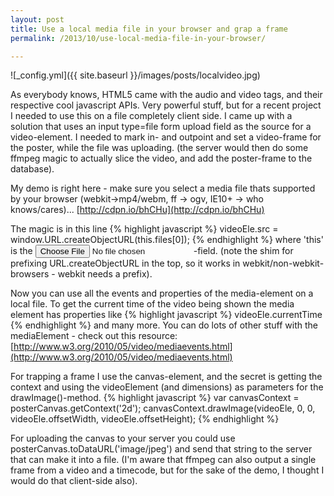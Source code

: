```yaml
---
layout: post
title: Use a local media file in your browser and grap a frame
permalink: /2013/10/use-local-media-file-in-your-browser/

---
```


![_config.yml]({{ site.baseurl }}/images/posts/localvideo.jpg)

As everybody knows, HTML5 came with the audio and video tags, and their respective cool javascript APIs.
Very powerful stuff, but for a recent project I needed to use this on a file completely client side. I came up with a solution that uses an input type=file form upload field as the source for a video-element.
I needed to mark in- and outpoint and set a video-frame for the poster, while the file was uploading. (the server would then do some ffmpeg magic to actually slice the video, and add the poster-frame to the database).

My demo is right here - make sure you select a media file thats supported by your browser (webkit->mp4/webm, ff -> ogv, IE10+ -> who knows/cares)...
[http://cdpn.io/bhCHu](http://cdpn.io/bhCHu)

The magic is in this line
{% highlight javascript %}
  videoEle.src = window.URL.createObjectURL(this.files[0]);
{% endhighlight %}
where 'this' is the <input type="file">-field. (note the shim for prefixing URL.createObjectURL in the top, so it works in webkit/non-webkit-browsers - webkit needs a prefix).

Now you can use all the events and properties of the media-element on a local file. To get the current time of the video being shown the media element has properties like
{% highlight javascript %}
  videoEle.currentTime
{% endhighlight %}
and many more. You can do lots of other stuff with the mediaElement - check out this resource: [http://www.w3.org/2010/05/video/mediaevents.html](http://www.w3.org/2010/05/video/mediaevents.html)

For trapping a frame I use the canvas-element, and the secret is getting the context and using the videoElement (and dimensions) as parameters for the drawImage()-method.
{% highlight javascript %}
  var canvasContext = posterCanvas.getContext('2d');
  canvasContext.drawImage(videoEle, 0, 0, videoEle.offsetWidth, videoEle.offsetHeight);
{% endhighlight %}

For uploading the canvas to your server you could use posterCanvas.toDataURL('image/jpeg') and send that string to the server that can make it into a file. (I'm aware that ffmpeg can also output a single frame from a video and a timecode, but for the sake of the demo, I thought I would do that client-side also).
